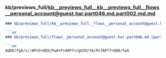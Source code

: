 ### kb/previews_full/kb__previews_full__kb__previews_full__flows__personal_account@guest.har.part046.md.part002.md.md

```md
### kb/previews_full/kb__previews_full__flows__personal_account@guest.har.part046.md.part002.md

```md
### kb/previews_full/flows__personal_account@guest.har.part046.md (part 002)

```md
AQD6/fgA/v//APn5+QD8/PwA+Pv4AP7+/gD39/YA/Pv7APf7+QD8/fwA
```

```

```

```
